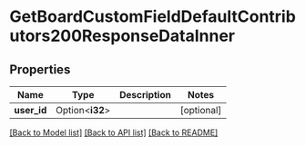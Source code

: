 # GetBoardCustomFieldDefaultContributors200ResponseDataInner

## Properties

Name | Type | Description | Notes
------------ | ------------- | ------------- | -------------
**user_id** | Option<**i32**> |  | [optional]

[[Back to Model list]](../README.md#documentation-for-models) [[Back to API list]](../README.md#documentation-for-api-endpoints) [[Back to README]](../README.md)


